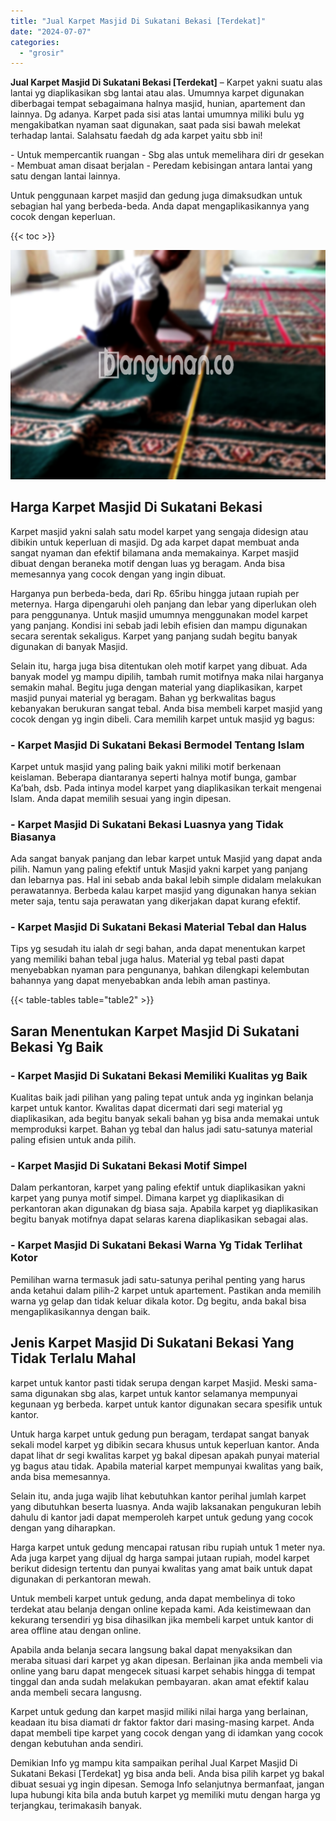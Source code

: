 ```yaml
---
title: "Jual Karpet Masjid Di Sukatani Bekasi [Terdekat]"
date: "2024-07-07"
categories: 
  - "grosir"
---
```


**Jual Karpet Masjid Di Sukatani Bekasi \[Terdekat\]** – Karpet yakni suatu alas lantai yg diaplikasikan sbg lantai atau alas. Umumnya karpet digunakan diberbagai tempat sebagaimana halnya masjid, hunian, apartement dan lainnya. Dg adanya. Karpet pada sisi atas lantai umumnya miliki bulu yg mengakibatkan nyaman saat digunakan, saat pada sisi bawah melekat terhadap lantai. Salahsatu faedah dg ada karpet yaitu sbb ini!

\- Untuk mempercantik ruangan - Sbg alas untuk memelihara diri dr gesekan - Membuat aman disaat berjalan - Peredam kebisingan antara lantai yang satu dengan lantai lainnya.

Untuk penggunaan karpet masjid dan gedung juga dimaksudkan untuk sebagian hal yang berbeda-beda. Anda dapat mengaplikasikannya yang cocok dengan keperluan.

{{< toc >}}

![Jual Karpet Masjid Di Sukatani Bekasi [Terdekat]](/images/grosir-karpet-murah-37.png)

## Harga Karpet Masjid Di Sukatani Bekasi

Karpet masjid yakni salah satu model karpet yang sengaja didesign atau dibikin untuk keperluan di masjid. Dg ada karpet dapat membuat anda sangat nyaman dan efektif bilamana anda memakainya. Karpet masjid dibuat dengan beraneka motif dengan luas yg beragam. Anda bisa memesannya yang cocok dengan yang ingin dibuat.

Harganya pun berbeda-beda, dari Rp. 65ribu hingga jutaan rupiah per meternya. Harga dipengaruhi oleh panjang dan lebar yang diperlukan oleh para penggunanya. Untuk masjid umumnya menggunakan model karpet yang panjang. Kondisi ini sebab jadi lebih efisien dan mampu digunakan secara serentak sekaligus. Karpet yang panjang sudah begitu banyak digunakan di banyak Masjid.

Selain itu, harga juga bisa ditentukan oleh motif karpet yang dibuat. Ada banyak model yg mampu dipilih, tambah rumit motifnya maka nilai harganya semakin mahal. Begitu juga dengan material yang diaplikasikan, karpet masjid punyai material yg beragam. Bahan yg berkwalitas bagus kebanyakan berukuran sangat tebal. Anda bisa membeli karpet masjid yang cocok dengan yg ingin dibeli. Cara memilih karpet untuk masjid yg bagus:

### \- Karpet Masjid Di Sukatani Bekasi Bermodel Tentang Islam

Karpet untuk masjid yang paling baik yakni miliki motif berkenaan keislaman. Beberapa diantaranya seperti halnya motif bunga, gambar Ka’bah, dsb. Pada intinya model karpet yang diaplikasikan terkait mengenai Islam. Anda dapat memilih sesuai yang ingin dipesan.

### \- Karpet Masjid Di Sukatani Bekasi Luasnya yang Tidak Biasanya

Ada sangat banyak panjang dan lebar karpet untuk Masjid yang dapat anda pilih. Namun yang paling efektif untuk Masjid yakni karpet yang panjang dan lebarnya pas. Hal ini sebab anda bakal lebih simple didalam melakukan perawatannya. Berbeda kalau karpet masjid yang digunakan hanya sekian meter saja, tentu saja perawatan yang dikerjakan dapat kurang efektif.

### \- Karpet Masjid Di Sukatani Bekasi Material Tebal dan Halus

Tips yg sesudah itu ialah dr segi bahan, anda dapat menentukan karpet yang memiliki bahan tebal juga halus. Material yg tebal pasti dapat menyebabkan nyaman para pengunanya, bahkan dilengkapi kelembutan bahannya yang dapat menyebabkan anda lebih aman pastinya.

{{< table-tables table="table2" >}}

## Saran Menentukan Karpet Masjid Di Sukatani Bekasi Yg Baik

### \- Karpet Masjid Di Sukatani Bekasi Memiliki Kualitas yg Baik

Kualitas baik jadi pilihan yang paling tepat untuk anda yg inginkan belanja karpet untuk kantor. Kwalitas dapat dicermati dari segi material yg diaplikasikan, ada begitu banyak sekali bahan yg bisa anda memakai untuk memproduksi karpet. Bahan yg tebal dan halus jadi satu-satunya material paling efisien untuk anda pilih.

### \- Karpet Masjid Di Sukatani Bekasi Motif Simpel

Dalam perkantoran, karpet yang paling efektif untuk diaplikasikan yakni karpet yang punya motif simpel. Dimana karpet yg diaplikasikan di perkantoran akan digunakan dg biasa saja. Apabila karpet yg diaplikasikan begitu banyak motifnya dapat selaras karena diaplikasikan sebagai alas.

### \- Karpet Masjid Di Sukatani Bekasi Warna Yg Tidak Terlihat Kotor

Pemilihan warna termasuk jadi satu-satunya perihal penting yang harus anda ketahui dalam pilih-2 karpet untuk apartement. Pastikan anda memilih warna yg gelap dan tidak keluar dikala kotor. Dg begitu, anda bakal bisa mengaplikasikannya dengan baik.

## Jenis Karpet Masjid Di Sukatani Bekasi Yang Tidak Terlalu Mahal

karpet untuk kantor pasti tidak serupa dengan karpet Masjid. Meski sama-sama digunakan sbg alas, karpet untuk kantor selamanya mempunyai kegunaan yg berbeda. karpet untuk kantor digunakan secara spesifik untuk kantor.

Untuk harga karpet untuk gedung pun beragam, terdapat sangat banyak sekali model karpet yg dibikin secara khusus untuk keperluan kantor. Anda dapat lihat dr segi kwalitas karpet yg bakal dipesan apakah punyai material yg bagus atau tidak. Apabila material karpet mempunyai kwalitas yang baik, anda bisa memesannya.

Selain itu, anda juga wajib lihat kebutuhkan kantor perihal jumlah karpet yang dibutuhkan beserta luasnya. Anda wajib laksanakan pengukuran lebih dahulu di kantor jadi dapat memperoleh karpet untuk gedung yang cocok dengan yang diharapkan.

Harga karpet untuk gedung mencapai ratusan ribu rupiah untuk 1 meter nya. Ada juga karpet yang dijual dg harga sampai jutaan rupiah, model karpet berikut didesign tertentu dan punyai kwalitas yang amat baik untuk dapat digunakan di perkantoran mewah.

Untuk membeli karpet untuk gedung, anda dapat membelinya di toko terdekat atau belanja dengan online kepada kami. Ada keistimewaan dan kekurang tersendiri yg bisa dihasilkan jika membeli karpet untuk kantor di area offline atau dengan online.

Apabila anda belanja secara langsung bakal dapat menyaksikan dan meraba situasi dari karpet yg akan dipesan. Berlainan jika anda membeli via online yang baru dapat mengecek situasi karpet sehabis hingga di tempat tinggal dan anda sudah melakukan pembayaran. akan amat efektif kalau anda membeli secara langusng.

Karpet untuk gedung dan karpet masjid miliki nilai harga yang berlainan, keadaan itu bisa diamati dr faktor faktor dari masing-masing karpet. Anda dapat membeli tipe karpet yang cocok dengan yang di idamkan yang cocok dengan kebutuhan anda sendiri.

Demikian Info yg mampu kita sampaikan perihal Jual Karpet Masjid Di Sukatani Bekasi \[Terdekat\] yg bisa anda beli. Anda bisa pilih karpet yg bakal dibuat sesuai yg ingin dipesan. Semoga Info selanjutnya bermanfaat, jangan lupa hubungi kita bila anda butuh karpet yg memiliki mutu dengan harga yg terjangkau, terimakasih banyak.
